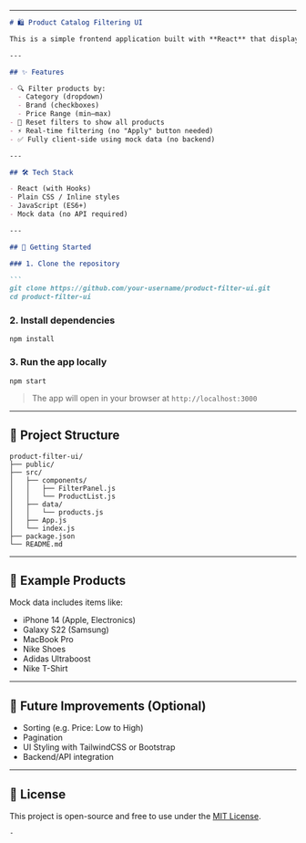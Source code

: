 

---



````markdown
# 🛍️ Product Catalog Filtering UI

This is a simple frontend application built with **React** that displays a list of products and allows users to filter them by **category**, **brand**, and **price range**. It demonstrates client-side filtering using mock product data.

---

## ✨ Features

- 🔍 Filter products by:
  - Category (dropdown)
  - Brand (checkboxes)
  - Price Range (min–max)
- 🔄 Reset filters to show all products
- ⚡ Real-time filtering (no "Apply" button needed)
- ✅ Fully client-side using mock data (no backend)

---

## 🛠️ Tech Stack

- React (with Hooks)
- Plain CSS / Inline styles
- JavaScript (ES6+)
- Mock data (no API required)

---

## 🚀 Getting Started

### 1. Clone the repository

```
git clone https://github.com/your-username/product-filter-ui.git
cd product-filter-ui
````

### 2. Install dependencies

```
npm install
```

### 3. Run the app locally

```
npm start
```

> The app will open in your browser at `http://localhost:3000`

---

## 📁 Project Structure

```
product-filter-ui/
├── public/
├── src/
│   ├── components/
│   │   ├── FilterPanel.js
│   │   └── ProductList.js
│   ├── data/
│   │   └── products.js
│   ├── App.js
│   └── index.js
├── package.json
└── README.md
```

---

## 🧪 Example Products

Mock data includes items like:

* iPhone 14 (Apple, Electronics)
* Galaxy S22 (Samsung)
* MacBook Pro
* Nike Shoes
* Adidas Ultraboost
* Nike T-Shirt

---

## 🧰 Future Improvements (Optional)

* Sorting (e.g. Price: Low to High)
* Pagination
* UI Styling with TailwindCSS or Bootstrap
* Backend/API integration

---

## 📄 License

This project is open-source and free to use under the [MIT License](LICENSE).

```
-

